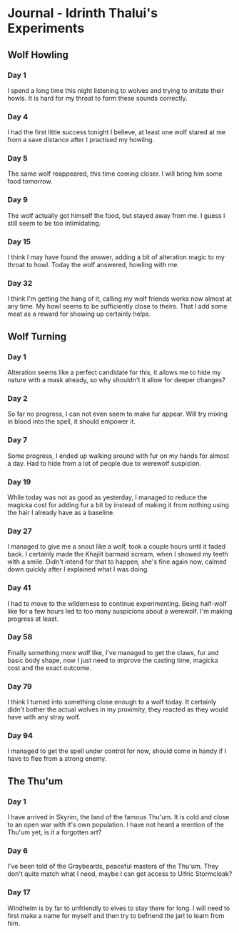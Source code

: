 # Journal - Idrinth Thalui's Experiments

## Wolf Howling

### Day 1

I spend a long time this night listening to wolves and trying to imitate their howls. It is hard for my throat to form these sounds correctly.

### Day 4

I had the first little success tonight I believe, at least one wolf stared at me from a save distance after I practised my howling.

### Day 5

The same wolf reappeared, this time coming closer. I will bring him some food tomorrow.

### Day 9

The wolf actually got himself the food, but stayed away from me. I guess I still seem to be too intimidating.

### Day 15

I think I may have found the answer, adding a bit of alteration magic to my throat to howl. Today the wolf answered, howling with me.

### Day 32

I think I'm getting the hang of it, calling my wolf friends works now almost at any time. My howl seems to be sufficiently close to theirs. That I add some meat as a reward for showing up certainly helps.

## Wolf Turning

### Day 1

Alteration seems like a perfect candidate for this, it allows me to hide my nature with  a mask already, so why shouldn't it allow for deeper changes?

### Day 2

So far no progress, I can not even seem to make fur appear. Will try mixing in blood into the spell, it should empower it.

### Day 7

Some progress, I ended up walking around with fur on my hands for almost a day. Had to hide from a lot of people due to werewolf suspicion.

### Day 19

While today was not as good as yesterday, I managed to reduce the magicka cost for adding fur a bit by instead of making it from nothing using the hair I already have as a baseline.

### Day 27

I managed to give me a snout like a wolf, took a couple hours until it faded back. I certainly made the Khajiit barmaid scream, when I showed my teeth with a smile. Didn't intend for that to happen, she's fine again now, calmed down quickly after I explained what I was doing.

### Day 41

I had to move to the wilderness to continue experimenting. Being half-wolf like for a few hours led to too many suspicions about a werewolf. I'm making progress at least.

### Day 58

Finally something more wolf like, I've managed to get the claws, fur and basic body shape, now I just need to improve the casting time, magicka cost and the exact outcome.

### Day 79

I think I turned into something close enough to a wolf today. It certainly didn't bother the actual wolves in my proximity, they reacted as they would have with any stray wolf.

### Day 94

I managed to get the spell under control for now, should come in handy if I have to flee from a strong enemy.

## The Thu'um

### Day 1

I have arrived in Skyrim, the land of the famous Thu'um. It is cold and close to an open war with it's own population. I have not heard a mention of the Thu'um yet, is it a forgotten art?

### Day 6

I've been told of the Graybeards, peaceful masters of the Thu'um. They don't quite match what I need, maybe I can get access to Ulfric Stormcloak?

### Day 17

Windhelm is by far to unfriendly to elves to stay there for long. I will need to first make a name for myself and then try to befriend the jarl to learn from him.
